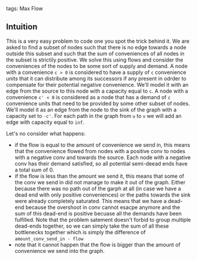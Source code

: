 tags: Max Flow

## Intuition
This is a very easy problem to code one you spot the trick behind it. We are asked to find a subset of nodes such that there is no edge towards a node outside this subset and such that the sum of conveniences of all nodes in the subset is strictily positive. We solve this using flows and consider the conveniences of the nodes to be some sort of supply and demand. A node with a convenience `c > 0` is considered to have a supply of `c` convenience units that it can distribute among its successors if any present in odrder to compensate for their potential negative convenience. We'll model it with an edge from the source to this node with a capacity equal to `c`. A node with a convenience `c' < 0` is considered as a node that has a demand of `c` convenience units that need to be provided by some other subset of nodes. We'll model it as an edge from the node to the sink of the graph with a capacity set to `-c'`. For each path in the graph from `u` to `v` we will add an edge with capacity equal to `inf`.

Let's no consider what happens:
- if the flow is equal to the amount of convenience we send in, this means that the convenience flowed from nodes with a positive conv to nodes with a negative conv and towards the source. Each node with a negative conv has their demand satisfied, so all potential semi-deead ends have a total sum of 0.
- if the flow is less than the amount we send it, this means that some of the conv we send in did not manage to make it out of the graph. Either because there was no path out of the garph at all (in case we have a dead end with only positive conveniences) or the paths towards the sink were already completely saturated. This means that we have a dead-end because the overshoot in conv cannot esacpe anymore and the sum of this dead-end is positive becuase all the demands have been fulfilled. Note that the problem satement doesn't forbid to group multiple dead-ends together, so we can simply take the sum of all these bottlenecks together which is simply the difference of `amount_conv_send_in - flow`
- note that it cannot happen that the flow is bigger than the amount of convenience we send into the graph.